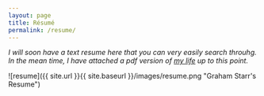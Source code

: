 ```yaml
---
layout: page
title: Résumé
permalink: /resume/
---
```


*I will soon have a text resume here that you can very easily search throuhg. In the mean time, I have attached a pdf version of [my life](/images/resume.pdf) up to this point.*

![resume]({{ site.url }}{{ site.baseurl }}/images/resume.png "Graham Starr's Resume")
